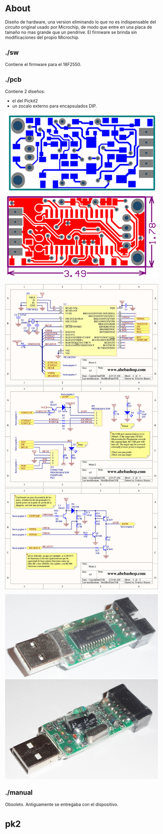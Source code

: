 # About
Diseño de hardware, una version eliminando lo que no es indispensable del circuito original usado por Microchip, de modo que entre en una placa de tamaño no mas grande que un pendrive. El firmware se brinda sin modificaciones del propio Microchip.
## ./sw
Contiene el firmware para el 18F2550.
## ./pcb
Contiene 2 diseños:
- el del Pickit2
- un zocalo externo para encapsulados DIP.

![alt text](https://raw.githubusercontent.com/federicogramos/pk2/master/pcb/pk2/otherFiles/pcb_bot.jpg)
![alt text](https://raw.githubusercontent.com/federicogramos/pk2/master/pcb/pk2/otherFiles/pcb_top.jpg)

![alt text](https://raw.githubusercontent.com/federicogramos/pk2/master/pcb/pk2/otherFiles/sch_00.jpg)
![alt text](https://raw.githubusercontent.com/federicogramos/pk2/master/pcb/pk2/otherFiles/sch_01.jpg)
![alt text](https://raw.githubusercontent.com/federicogramos/pk2/master/pcb/pk2/otherFiles/sch_02.jpg)

![alt text](https://raw.githubusercontent.com/federicogramos/pk2/master/pcb/pk2/otherFiles/prototipo_top.jpg)
![alt text](https://raw.githubusercontent.com/federicogramos/pk2/master/pcb/pk2/otherFiles/prototipo_bot.jpg)

## ./manual
Obsoleto. Antiguamente se entregaba con el dispositivo.
# pk2
